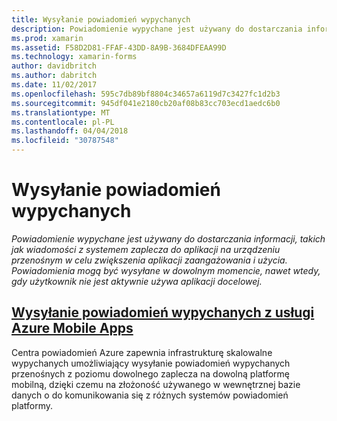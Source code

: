 ```yaml
---
title: Wysyłanie powiadomień wypychanych
description: Powiadomienie wypychane jest używany do dostarczania informacji, takich jak wiadomości z systemem zaplecza do aplikacji na urządzeniu przenośnym w celu zwiększenia aplikacji zaangażowania i użycia. Powiadomienia mogą być wysyłane w dowolnym momencie, nawet wtedy, gdy użytkownik nie jest aktywnie używa aplikacji docelowej.
ms.prod: xamarin
ms.assetid: F58D2D81-FFAF-43DD-8A9B-3684DFEAA99D
ms.technology: xamarin-forms
author: davidbritch
ms.author: dabritch
ms.date: 11/02/2017
ms.openlocfilehash: 595c7db89bf8804c34657a6119d7c3427fc1d2b3
ms.sourcegitcommit: 945df041e2180cb20af08b83cc703ecd1aedc6b0
ms.translationtype: MT
ms.contentlocale: pl-PL
ms.lasthandoff: 04/04/2018
ms.locfileid: "30787548"
---
```

# <a name="sending-push-notifications"></a>Wysyłanie powiadomień wypychanych

_Powiadomienie wypychane jest używany do dostarczania informacji, takich jak wiadomości z systemem zaplecza do aplikacji na urządzeniu przenośnym w celu zwiększenia aplikacji zaangażowania i użycia. Powiadomienia mogą być wysyłane w dowolnym momencie, nawet wtedy, gdy użytkownik nie jest aktywnie używa aplikacji docelowej._

## <a name="sending-push-notifications-from-azure-mobile-appsazuremd"></a>[Wysyłanie powiadomień wypychanych z usługi Azure Mobile Apps](azure.md)

Centra powiadomień Azure zapewnia infrastrukturę skalowalne wypychanych umożliwiający wysyłanie powiadomień wypychanych przenośnych z poziomu dowolnego zaplecza na dowolną platformę mobilną, dzięki czemu na złożoność używanego w wewnętrznej bazie danych o do komunikowania się z różnych systemów powiadomień platformy.
